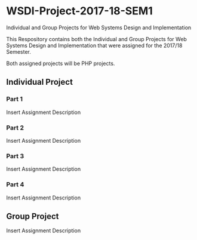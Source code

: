 # WSDI-Project-2017-18-SEM1
Individual and Group Projects for Web Systems Design and Implementation 

This Respository contains both the Individual and Group Projects for Web Systems Design and Implementation that were assigned for the 2017/18 Semester.

Both assigned projects will be PHP projects.

## Individual Project

### Part 1

Insert Assignment Description

### Part 2

Insert Assignment Description

### Part 3

Insert Assignment Description

### Part 4

Insert Assignment Description

## Group Project

Insert Assignment Description

